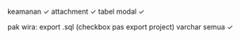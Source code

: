 keamanan ✓
attachment ✓
tabel modal ✓

pak wira:
export .sql (checkbox pas export project) varchar semua ✓ 
<!-- sebagian kolom : ganti di master_barang.php, sama nama json ada 2 : insert_data(ga isi attrid) dan update_data(isi attr id) sql bisa di internet -->